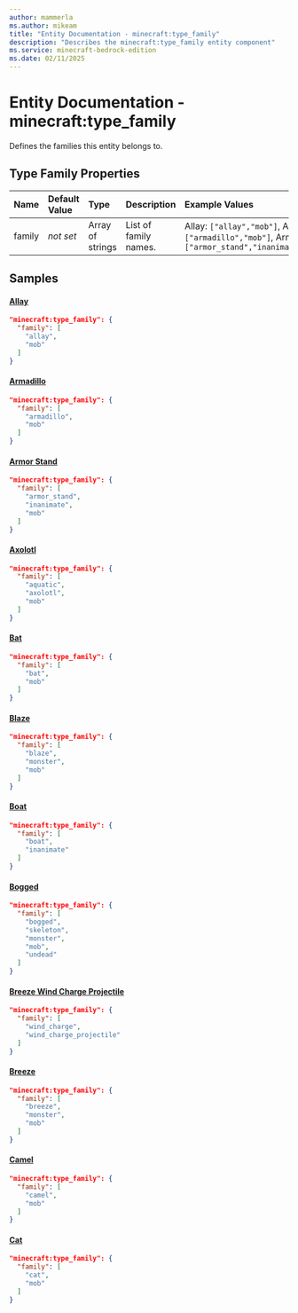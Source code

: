 ```yaml
---
author: mammerla
ms.author: mikeam
title: "Entity Documentation - minecraft:type_family"
description: "Describes the minecraft:type_family entity component"
ms.service: minecraft-bedrock-edition
ms.date: 02/11/2025 
---
```


# Entity Documentation - minecraft:type_family

Defines the families this entity belongs to.


## Type Family Properties

|Name       |Default Value |Type |Description |Example Values |
|:----------|:-------------|:----|:-----------|:------------- |
| family | *not set* | Array of strings | List of family names. | Allay: `["allay","mob"]`, Armadillo: `["armadillo","mob"]`, Armor Stand: `["armor_stand","inanimate","mob"]` | 

## Samples

#### [Allay](https://github.com/Mojang/bedrock-samples/tree/preview/behavior_pack/entities/allay.json)


```json
"minecraft:type_family": {
  "family": [
    "allay",
    "mob"
  ]
}
```

#### [Armadillo](https://github.com/Mojang/bedrock-samples/tree/preview/behavior_pack/entities/armadillo.json)


```json
"minecraft:type_family": {
  "family": [
    "armadillo",
    "mob"
  ]
}
```

#### [Armor Stand](https://github.com/Mojang/bedrock-samples/tree/preview/behavior_pack/entities/armor_stand.json)


```json
"minecraft:type_family": {
  "family": [
    "armor_stand",
    "inanimate",
    "mob"
  ]
}
```

#### [Axolotl](https://github.com/Mojang/bedrock-samples/tree/preview/behavior_pack/entities/axolotl.json)


```json
"minecraft:type_family": {
  "family": [
    "aquatic",
    "axolotl",
    "mob"
  ]
}
```

#### [Bat](https://github.com/Mojang/bedrock-samples/tree/preview/behavior_pack/entities/bat.json)


```json
"minecraft:type_family": {
  "family": [
    "bat",
    "mob"
  ]
}
```

#### [Blaze](https://github.com/Mojang/bedrock-samples/tree/preview/behavior_pack/entities/blaze.json)


```json
"minecraft:type_family": {
  "family": [
    "blaze",
    "monster",
    "mob"
  ]
}
```

#### [Boat](https://github.com/Mojang/bedrock-samples/tree/preview/behavior_pack/entities/boat.json)


```json
"minecraft:type_family": {
  "family": [
    "boat",
    "inanimate"
  ]
}
```

#### [Bogged](https://github.com/Mojang/bedrock-samples/tree/preview/behavior_pack/entities/bogged.json)


```json
"minecraft:type_family": {
  "family": [
    "bogged",
    "skeleton",
    "monster",
    "mob",
    "undead"
  ]
}
```

#### [Breeze Wind Charge Projectile](https://github.com/Mojang/bedrock-samples/tree/preview/behavior_pack/entities/breeze_wind_charge_projectile.json)


```json
"minecraft:type_family": {
  "family": [
    "wind_charge",
    "wind_charge_projectile"
  ]
}
```

#### [Breeze](https://github.com/Mojang/bedrock-samples/tree/preview/behavior_pack/entities/breeze.json)


```json
"minecraft:type_family": {
  "family": [
    "breeze",
    "monster",
    "mob"
  ]
}
```

#### [Camel](https://github.com/Mojang/bedrock-samples/tree/preview/behavior_pack/entities/camel.json)


```json
"minecraft:type_family": {
  "family": [
    "camel",
    "mob"
  ]
}
```

#### [Cat](https://github.com/Mojang/bedrock-samples/tree/preview/behavior_pack/entities/cat.json)


```json
"minecraft:type_family": {
  "family": [
    "cat",
    "mob"
  ]
}
```
